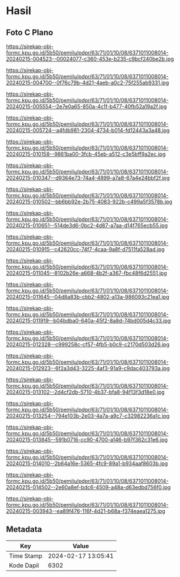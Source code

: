 # Hasil

## Foto C Plano

https://sirekap-obj-formc.kpu.go.id/5b50/pemilu/pdpr/63/71/01/10/08/6371011008014-20240215-004523--00024077-c360-453e-b235-c9bcf240be2b.jpg

https://sirekap-obj-formc.kpu.go.id/5b50/pemilu/pdpr/63/71/01/10/08/6371011008014-20240215-004700--0f76c79b-4d21-4aeb-a0c2-75f255ab9331.jpg

https://sirekap-obj-formc.kpu.go.id/5b50/pemilu/pdpr/63/71/01/10/08/6371011008014-20240215-005554--2e7e0a65-850a-4c1f-b477-40fb52a19a2f.jpg

https://sirekap-obj-formc.kpu.go.id/5b50/pemilu/pdpr/63/71/01/10/08/6371011008014-20240215-005724--a4fdb981-2304-4734-b014-fd12443a3a48.jpg

https://sirekap-obj-formc.kpu.go.id/5b50/pemilu/pdpr/63/71/01/10/08/6371011008014-20240215-010158--9861ba00-3fcb-45eb-a512-c3e5bff9a2ec.jpg

https://sirekap-obj-formc.kpu.go.id/5b50/pemilu/pdpr/63/71/01/10/08/6371011008014-20240215-010347--d9364e73-74a4-4899-a7a8-67a4e24bbf2f.jpg

https://sirekap-obj-formc.kpu.go.id/5b50/pemilu/pdpr/63/71/01/10/08/6371011008014-20240215-010502--bb6bb92e-2b75-4083-922b-c499a5f3578b.jpg

https://sirekap-obj-formc.kpu.go.id/5b50/pemilu/pdpr/63/71/01/10/08/6371011008014-20240215-010651--514de3d6-0bc2-4d87-a7aa-d14f765ecb55.jpg

https://sirekap-obj-formc.kpu.go.id/5b50/pemilu/pdpr/63/71/01/10/08/6371011008014-20240215-010915--c42620cc-74f7-4caa-9a8f-d7511fa528ad.jpg

https://sirekap-obj-formc.kpu.go.id/5b50/pemilu/pdpr/63/71/01/10/08/6371011008014-20240215-011045--8102b26e-a668-4b2f-a367-fbc48f6d2551.jpg

https://sirekap-obj-formc.kpu.go.id/5b50/pemilu/pdpr/63/71/01/10/08/6371011008014-20240215-011645--04d8a83b-cbb2-4802-a13a-986093c21ea1.jpg

https://sirekap-obj-formc.kpu.go.id/5b50/pemilu/pdpr/63/71/01/10/08/6371011008014-20240215-011919--b04bdba0-640a-45f2-8a8d-74bd005d4c33.jpg

https://sirekap-obj-formc.kpu.go.id/5b50/pemilu/pdpr/63/71/01/10/08/6371011008014-20240215-012328--c999258c-cf57-4fb5-b0c9-c2170d503d26.jpg

https://sirekap-obj-formc.kpu.go.id/5b50/pemilu/pdpr/63/71/01/10/08/6371011008014-20240215-012923--6f2a3d43-3225-4af3-91a9-c9dac403793a.jpg

https://sirekap-obj-formc.kpu.go.id/5b50/pemilu/pdpr/63/71/01/10/08/6371011008014-20240215-013102--2d4cf2db-5710-4b37-bfa8-94f13f3d18e0.jpg

https://sirekap-obj-formc.kpu.go.id/5b50/pemilu/pdpr/63/71/01/10/08/6371011008014-20240215-013254--794e103b-2e03-4a7a-a9c7-c32982236a1c.jpg

https://sirekap-obj-formc.kpu.go.id/5b50/pemilu/pdpr/63/71/01/10/08/6371011008014-20240215-013845--591b0716-cc90-4700-a146-b97f362c31e6.jpg

https://sirekap-obj-formc.kpu.go.id/5b50/pemilu/pdpr/63/71/01/10/08/6371011008014-20240215-014010--2b64a16e-5365-4fc9-89a1-b934aaf8603b.jpg

https://sirekap-obj-formc.kpu.go.id/5b50/pemilu/pdpr/63/71/01/10/08/6371011008014-20240215-014502--2e60a8ef-bdc6-4509-a48a-d63edbd756f0.jpg

https://sirekap-obj-formc.kpu.go.id/5b50/pemilu/pdpr/63/71/01/10/08/6371011008014-20240215-003943--ea89f476-116f-4d21-b68a-f374eaea1275.jpg


## Metadata

| Key        | Value               |
| ---------- | ------------------- |
| Time Stamp | 2024-02-17 13:05:41 |
| Kode Dapil | 6302                |



